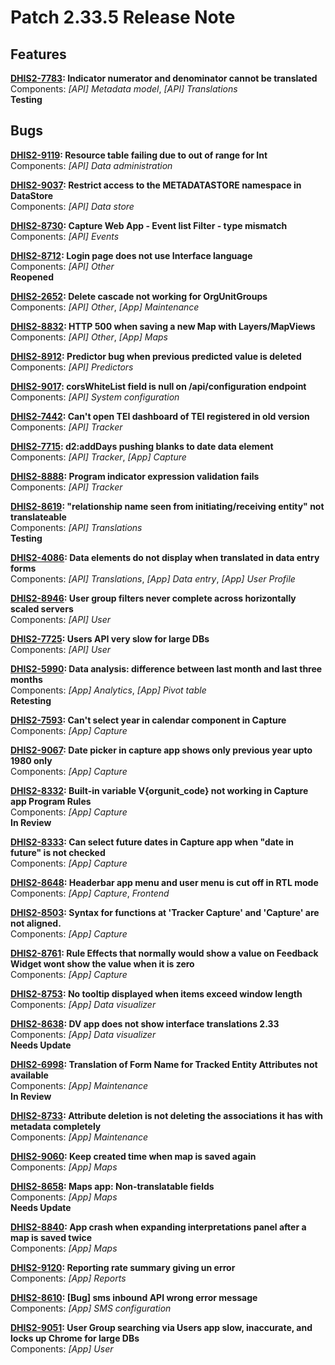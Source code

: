 # Patch 2.33.5 Release Note

## Features

**[DHIS2-7783](https://jira.dhis2.org/browse/DHIS2-7783): Indicator numerator and denominator cannot be translated**  
Components: _[API] Metadata model_, _[API] Translations_  
**Testing**

## Bugs

**[DHIS2-9119](https://jira.dhis2.org/browse/DHIS2-9119): Resource table failing due to out of range for Int**  
Components: _[API] Data administration_

**[DHIS2-9037](https://jira.dhis2.org/browse/DHIS2-9037): Restrict access to the METADATASTORE namespace in DataStore**  
Components: _[API] Data store_

**[DHIS2-8730](https://jira.dhis2.org/browse/DHIS2-8730): Capture Web App - Event list Filter - type mismatch**  
Components: _[API] Events_

**[DHIS2-8712](https://jira.dhis2.org/browse/DHIS2-8712): Login page does not use Interface language**  
Components: _[API] Other_  
**Reopened**

**[DHIS2-2652](https://jira.dhis2.org/browse/DHIS2-2652): Delete cascade not working for OrgUnitGroups**  
Components: _[API] Other_, _[App] Maintenance_

**[DHIS2-8832](https://jira.dhis2.org/browse/DHIS2-8832): HTTP 500 when saving a new Map with Layers/MapViews**  
Components: _[API] Other_, _[App] Maps_

**[DHIS2-8912](https://jira.dhis2.org/browse/DHIS2-8912): Predictor bug when previous predicted value is deleted**  
Components: _[API] Predictors_

**[DHIS2-9017](https://jira.dhis2.org/browse/DHIS2-9017): corsWhiteList field is null on /api/configuration endpoint**  
Components: _[API] System configuration_

**[DHIS2-7442](https://jira.dhis2.org/browse/DHIS2-7442): Can't open TEI dashboard of TEI registered in old version**  
Components: _[API] Tracker_  

**[DHIS2-7715](https://jira.dhis2.org/browse/DHIS2-7715): d2:addDays pushing blanks to date data element**  
Components: _[API] Tracker_, _[App] Capture_

**[DHIS2-8888](https://jira.dhis2.org/browse/DHIS2-8888): Program indicator expression validation fails**  
Components: _[API] Tracker_

**[DHIS2-8619](https://jira.dhis2.org/browse/DHIS2-8619): "relationship name seen from initiating/receiving entity" not translateable**  
Components: _[API] Translations_  
**Testing**

**[DHIS2-4086](https://jira.dhis2.org/browse/DHIS2-4086): Data elements do not display when translated in data entry forms**  
Components: _[API] Translations_, _[App] Data entry_, _[App] User Profile_

**[DHIS2-8946](https://jira.dhis2.org/browse/DHIS2-8946): User group filters never complete across horizontally scaled servers**  
Components: _[API] User_

**[DHIS2-7725](https://jira.dhis2.org/browse/DHIS2-7725): Users API very slow for large DBs**  
Components: _[API] User_

**[DHIS2-5990](https://jira.dhis2.org/browse/DHIS2-5990): Data analysis: difference between last month and last three months**  
Components: _[App] Analytics_, _[App] Pivot table_  
**Retesting**

**[DHIS2-7593](https://jira.dhis2.org/browse/DHIS2-7593): Can't select year in calendar component in Capture**  
Components: _[App] Capture_

**[DHIS2-9067](https://jira.dhis2.org/browse/DHIS2-9067): Date picker in capture app shows only previous year upto 1980 only**  
Components: _[App] Capture_

**[DHIS2-8332](https://jira.dhis2.org/browse/DHIS2-8332): Built-in variable V{orgunit_code} not working in Capture app Program Rules**  
Components: _[App] Capture_  
**In Review**

**[DHIS2-8333](https://jira.dhis2.org/browse/DHIS2-8333): Can select future dates in Capture app when "date in future" is not checked**  
Components: _[App] Capture_

**[DHIS2-8648](https://jira.dhis2.org/browse/DHIS2-8648): Headerbar app menu and user menu is cut off in RTL mode**  
Components: _[App] Capture_, _Frontend_

**[DHIS2-8503](https://jira.dhis2.org/browse/DHIS2-8503): Syntax for functions at 'Tracker Capture' and 'Capture' are not aligned.**  
Components: _[App] Capture_

**[DHIS2-8761](https://jira.dhis2.org/browse/DHIS2-8761): Rule Effects that normally would show a value on Feedback Widget wont show the value when it is zero**  
Components: _[App] Capture_

**[DHIS2-8753](https://jira.dhis2.org/browse/DHIS2-8753): No tooltip displayed when items exceed window length**  
Components: _[App] Data visualizer_  

**[DHIS2-8638](https://jira.dhis2.org/browse/DHIS2-8638): DV app does not show interface translations 2.33**  
Components: _[App] Data visualizer_  
**Needs Update**

**[DHIS2-6998](https://jira.dhis2.org/browse/DHIS2-6998): Translation of Form Name for Tracked Entity Attributes not available**  
Components: _[App] Maintenance_  
**In Review**

**[DHIS2-8733](https://jira.dhis2.org/browse/DHIS2-8733): Attribute deletion is not deleting the associations it has with metadata completely**  
Components: _[App] Maintenance_

**[DHIS2-9060](https://jira.dhis2.org/browse/DHIS2-9060): Keep created time when map is saved again**  
Components: _[App] Maps_

**[DHIS2-8658](https://jira.dhis2.org/browse/DHIS2-8658): Maps app: Non-translatable fields**  
Components: _[App] Maps_  
**Needs Update**

**[DHIS2-8840](https://jira.dhis2.org/browse/DHIS2-8840): App crash when expanding interpretations panel after a map is saved twice**  
Components: _[App] Maps_

**[DHIS2-9120](https://jira.dhis2.org/browse/DHIS2-9120): Reporting rate summary giving un error**  
Components: _[App] Reports_

**[DHIS2-8610](https://jira.dhis2.org/browse/DHIS2-8610): [Bug] sms inbound API wrong error message**  
Components: _[App] SMS configuration_

**[DHIS2-9051](https://jira.dhis2.org/browse/DHIS2-9051): User Group searching via Users app slow, inaccurate, and locks up Chrome for large DBs**  
Components: _[App] User_

